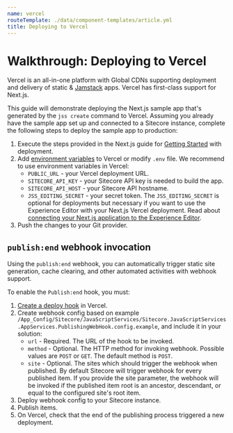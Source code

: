 ```yaml
---
name: vercel
routeTemplate: ./data/component-templates/article.yml
title: Deploying to Vercel
---
```

# Walkthrough: Deploying to Vercel


Vercel is an all-in-one platform with Global CDNs supporting deployment and delivery of static & [Jamstack](https://jamstack.org/) apps. Vercel has first-class support for Next.js.

This guide will demonstrate deploying the Next.js sample app that's generated by the `jss create` command to Vercel. Assuming you already have the sample app set up and connected to a Sitecore instance, complete the following steps to deploy the sample app to production:

1. Execute the steps provided in the Next.js  guide for [Getting Started](https://nextjs.org/docs/deployment#getting-started) with deployment.
2. Add [environment variables](https://nextjs.org/docs/basic-features/environment-variables#environment-variables-on-vercel) to Vercel or modify `.env` file. We recommend to use environment variables in Vercel:
	* `PUBLIC_URL` - your Vercel deployment URL.
	* `SITECORE_API_KEY` - your Sitecore API key is needed to build the app.
	* `SITECORE_API_HOST` - your Sitecore API hostname.
	* `JSS_EDITING_SECRET` - your secret token. The `JSS_EDITING_SECRET` is optional for deployments but necessary if you want to use the Experience Editor with your Next.js Vercel deployment. Read about [connecting your Next.js application to the Experience Editor](/docs/nextjs/experience-editor/walkthrough).
3. Push the changes to your Git provider.

## `publish:end` webhook invocation

Using the `publish:end` webhook, you can automatically trigger static site generation, cache clearing, and other automated activities with webhook support.

To enable the `Publish:end` hook, you must: 

1. [Create a deploy hook](https://vercel.com/docs/more/deploy-hooks#creating-a-deploy-hook) in Vercel.
2. Create webhook config based on example `/App_Config/Sitecore/JavaScriptServices/Sitecore.JavaScriptServices.AppServices.PublishingWebHook.config.example`, and include it in your solution:
	* `url` - Required. The URL of the hook to be invoked.
	* `method` - Optional. The HTTP method for invoking webhook. Possible values are `POST` or `GET`. The default method is `POST`. 
	* `site` - Optional. The sites which should trigger the webhook when published. By default Sitecore will trigger webhook for every published item. If you provide the site parameter, the webhook will be invoked if the published item root is an ancestor, descendant, or equal to the configured site's root item.
3. Deploy webhook config to your Sitecore instance.
4. Publish items.
5. On Vercel, check that the end of the publishing process triggered a new deployment.
